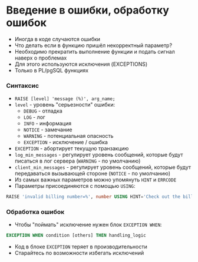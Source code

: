 # Введение в ошибки, обработку ошибок

- Иногда в коде случаются ошибки
- Что делать если в функцию пришёл некорректный параметр?
- Необходимо прекратить выполнение функции и подать сигнал наверх о проблемах
- Для этого используются исключения (EXCEPTIONS)
- Только в PL/pgSQL функциях

### Синтаксис
- `RAISE [level] 'message (%)', arg_name;`
- `level` - уровень "серьезности" ошибки:
  - `DEBUG` - отладка
  - `LOG` - лог
  - `INFO` - информация
  - `NOTICE` - замечание
  - `WARNING` - потенциальная опасность
  - `EXCEPTION` - исключение / ошибка
- `EXCEPTION` - абортирует текущую транзакцию
- `log_min_messages` - регулирует уровень сообщений, которые будут писаться в лог сервера (`WARNING` - по умолчанию)
- `client_min_messages` - регулирует уровень сообщений, которые будут передаваться вызывающей стороне (`NOTICE` - по умолчанию)
- Из самых важных параметров можно упомянуть `HINT` и `ERRCODE`
- Параметры присоединяются с помощью `USING`:
```sql
RAISE 'invalid billing number=%', number USING HINT='Check out the billing number' ERRCODE='12881'
```

### Обработка ошибок

- Чтобы "поймать" исключение нужен блок `EXCEPTION WHEN`:
```sql
EXCEPTION WHEN condition [others] THEN handling_logic
```
- Код в блоке `EXCEPTION` теряет в производительности
- Старайтесь по возможности избегать исключений
